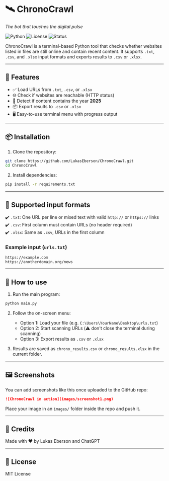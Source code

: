 # 🛰️ ChronoCrawl
_The bot that touches the digital pulse_

![Python](https://img.shields.io/badge/python-3.8+-blue)
![License](https://img.shields.io/badge/license-MIT-green)
![Status](https://img.shields.io/badge/status-active-brightgreen)

ChronoCrawl is a terminal-based Python tool that checks whether websites listed in files are still online and contain recent content.
It supports `.txt`, `.csv`, and `.xlsx` input formats and exports results to `.csv` or `.xlsx`.

---

## 🚀 Features
- ✅ Load URLs from `.txt`, `.csv`, or `.xlsx`
- 🌐 Check if websites are reachable (HTTP status)
- 🔎 Detect if content contains the year **2025**
- 📦 Export results to `.csv` or `.xlsx`
- 🖥️ Easy-to-use terminal menu with progress output

---

## 📦 Installation

1. Clone the repository:
```bash
git clone https://github.com/LukasEberson/ChronoCrawl.git
cd ChronoCrawl
```

2. Install dependencies:
```bash
pip install -r requirements.txt
```

---

## 📁 Supported input formats

✔️ `.txt`: One URL per line or mixed text with valid `http://` or `https://` links  
✔️ `.csv`: First column must contain URLs (no header required)  
✔️ `.xlsx`: Same as `.csv`, URLs in the first column

### Example input (`urls.txt`)
```
https://example.com
https://anotherdomain.org/news
```

---

## 🧭 How to use

1. Run the main program:
```bash
python main.py
```

2. Follow the on-screen menu:
   - Option 1: Load your file (e.g. `C:\Users\YourName\Desktop\urls.txt`)
   - Option 2: Start scanning URLs (⚠️ don't close the terminal during scanning)
   - Option 3: Export results as `.csv` or `.xlsx`

3. Results are saved as `chrono_results.csv` or `chrono_results.xlsx` in the current folder.

---

## 🖼️ Screenshots

You can add screenshots like this once uploaded to the GitHub repo:

```markdown
![ChronoCrawl in action](images/screenshot1.png)
```

Place your image in an `images/` folder inside the repo and push it.

---

## 🧠 Credits
Made with ❤️ by Lukas Eberson and ChatGPT

---

## 📄 License
MIT License
